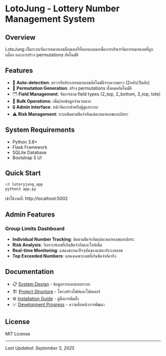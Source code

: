 # LotoJung - Lottery Number Management System

## Overview
LotoJung เป็นระบบจัดการหมายเลขล็อตเตอรี่ที่ออกแบบมาเพื่อการบริหารจัดการหมายเลขที่ถูกบล็อก และการสร้าง permutations อัตโนมัติ

## Features
- 🎯 **Auto-detection**: ตรวจจับประเภทหมายเลขอัตโนมัติจากความยาว (2หลัก/3หลัก)
- 🔄 **Permutation Generation**: สร้าง permutations ทั้งหมดอัตโนมัติ
- 🗂️ **Field Management**: จัดการตาม field types (2_top, 2_bottom, 3_top, tote)
- 🧹 **Bulk Operations**: เพิ่ม/ลบข้อมูลจำนวนมาก
- 🔒 **Admin Interface**: หน้าจัดการสำหรับผู้ดูแลระบบ
- ⚠️ **Risk Management**: ระบบติดตามขีดจำกัดแต่ละหมายเลขแบบอิสระ

## System Requirements
- Python 3.8+
- Flask Framework
- SQLite Database
- Bootstrap 5 UI

## Quick Start
```bash
cd lotoryjung_app
python3 app.py
```
เข้าใช้งานที่: http://localhost:5002

## Admin Features
### Group Limits Dashboard
- **Individual Number Tracking**: ติดตามขีดจำกัดแต่ละหมายเลขแยกอิสระ
- **Risk Analysis**: วิเคราะห์เลขที่เกินขีดจำกัดและใกล้เต็ม
- **Real-time Monitoring**: แสดงสถานะปัจจุบันของแต่ละประเภทเลข
- **Top Exceeded Numbers**: แสดงเฉพาะเลขที่เกินขีดจำกัดจริง

## Documentation
- 📋 [System Design](docs/DESIGN.md) - ข้อมูลการออกแบบระบบ
- 🏗️ [Project Structure](docs/STRUCTURE.md) - โครงสร้างไฟล์และโฟลเดอร์
- ⚙️ [Installation Guide](docs/INSTALLATION.md) - คู่มือการติดตั้ง
- 📈 [Development Progress](docs/PROGRESS.md) - ความคืบหน้าการพัฒนา

## License
MIT License

---
*Last Updated: September 5, 2025*
